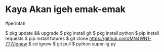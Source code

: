 # Kaya Akan igeh emak-emak
#perintah

$ pkg update && upgrade
$ pkg install git
$ pkg install python
$ pip install requests
$ pip install futures
$ git clone https://github.com/MN4WN1-777/ignew
$ cd ignew
$ git pull
$ python super-ig.py
